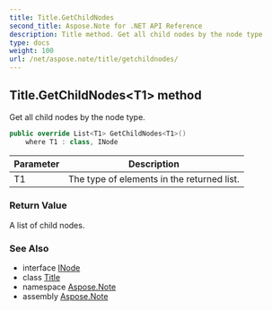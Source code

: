 ```yaml
---
title: Title.GetChildNodes
second_title: Aspose.Note for .NET API Reference
description: Title method. Get all child nodes by the node type
type: docs
weight: 100
url: /net/aspose.note/title/getchildnodes/
---
```

## Title.GetChildNodes&lt;T1&gt; method

Get all child nodes by the node type.

```csharp
public override List<T1> GetChildNodes<T1>()
    where T1 : class, INode
```

| Parameter | Description |
| --- | --- |
| T1 | The type of elements in the returned list. |

### Return Value

A list of child nodes.

### See Also

* interface [INode](../../inode/)
* class [Title](../)
* namespace [Aspose.Note](../../title/)
* assembly [Aspose.Note](../../../)


